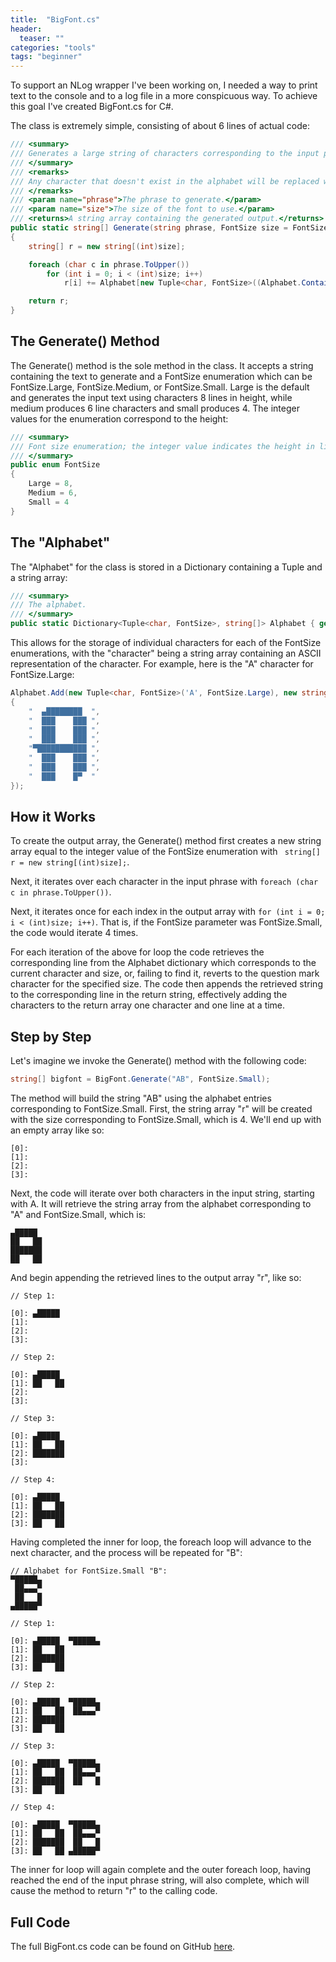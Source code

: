 ```yaml
---
title:  "BigFont.cs"
header:
  teaser: ""
categories: "tools"
tags: "beginner"
---
```


To support an NLog wrapper I've been working on, I needed a way to print text to the console and to a log file in a more conspicuous way.  To achieve this goal I've created BigFont.cs for C#.

The class is extremely simple, consisting of about 6 lines of actual code:

```c#
/// <summary>
/// Generates a large string of characters corresponding to the input phrase.
/// </summary>
/// <remarks>
/// Any character that doesn't exist in the alphabet will be replaced with a question mark.
/// </remarks>
/// <param name="phrase">The phrase to generate.</param>
/// <param name="size">The size of the font to use.</param>
/// <returns>A string array containing the generated output.</returns>
public static string[] Generate(string phrase, FontSize size = FontSize.Large)
{
    string[] r = new string[(int)size];

    foreach (char c in phrase.ToUpper())
        for (int i = 0; i < (int)size; i++)
            r[i] += Alphabet[new Tuple<char, FontSize>((Alphabet.ContainsKey(new Tuple<char, FontSize>(c, size)) ? c : '?'), size)][i];

    return r;
}
```

## The Generate() Method

The Generate() method is the sole method in the class.  It accepts a string containing the text to generate and a FontSize enumeration which can be FontSize.Large, FontSize.Medium, or FontSize.Small.  Large is the default and generates the input text using characters 8 lines in height, while medium produces 6 line characters and small produces 4.  The integer values for the enumeration correspond to the height:

```c#
/// <summary>
/// Font size enumeration; the integer value indicates the height in lines
/// </summary>
public enum FontSize
{
    Large = 8,
    Medium = 6,
    Small = 4
}
```

## The "Alphabet"

The "Alphabet" for the class is stored in a Dictionary containing a Tuple and a string array:

```c#
/// <summary>
/// The alphabet.
/// </summary>
public static Dictionary<Tuple<char, FontSize>, string[]> Alphabet { get; private set; }
```

This allows for the storage of individual characters for each of the FontSize enumerations, with the "character" being a string array containing an ASCII representation of the character.  For example, here is the "A" character for FontSize.Large:

```c#
Alphabet.Add(new Tuple<char, FontSize>('A', FontSize.Large), new string[]
{
    "  ▄████████  ",
    "  ███    ███ ",
    "  ███    ███ ",
    "  ███    ███ ",
    "▀███████████ ",
    "  ███    ███ ",
    "  ███    ███ ",
    "  ███    █▀  "
});
```

## How it Works

To create the output array, the Generate() method first creates a new string array equal to the integer value of the FontSize enumeration with ``` string[] r = new string[(int)size];```.

Next, it iterates over each character in the input phrase with ``` foreach (char c in phrase.ToUpper()) ```.

Next, it iterates once for each index in the output array with ```for (int i = 0; i < (int)size; i++)```.  That is, if the FontSize parameter was FontSize.Small, the code would iterate 4 times.

For each iteration of the above for loop the code retrieves the corresponding line from the Alphabet dictionary which corresponds to the current character and size, or, failing to find it, reverts to the question mark character for the specified size.  The code then appends the retrieved string to the corresponding line in the return string, effectively adding the characters to the return array one character and one line at a time.

## Step by Step

Let's imagine we invoke the Generate() method with the following code:

```c#
string[] bigfont = BigFont.Generate("AB", FontSize.Small);
```

The method will build the string "AB" using the alphabet entries corresponding to FontSize.Small.  First, the string array "r" will be created with the size corresponding to FontSize.Small, which is 4.  We'll end up with an empty array like so:

```
[0]:
[1]:
[2]:
[3]:
```

Next, the code will iterate over both characters in the input string, starting with A.  It will retrieve the string array from the alphabet corresponding to "A" and FontSize.Small, which is:

```
▄█████  
██   ██ 
███████ 
██   ██ 
```

And begin appending the retrieved lines to the output array "r", like so:

```
// Step 1:

[0]: ▄█████  
[1]:
[2]:
[3]:

// Step 2:

[0]: ▄█████  
[1]: ██   ██ 
[2]:
[3]:

// Step 3:

[0]: ▄█████  
[1]: ██   ██ 
[2]: ███████ 
[3]:

// Step 4:

[0]: ▄█████  
[1]: ██   ██ 
[2]: ███████ 
[3]: ██   ██ 

```

Having completed the inner for loop, the foreach loop will advance to the next character, and the process will be repeated for "B":

```
// Alphabet for FontSize.Small "B":
▀█████▄ 
 ██▄▄▄▀ 
 ██   █ 
▄█████▀ 

// Step 1:

[0]: ▄█████  ▀█████▄ 
[1]: ██   ██ 
[2]: ███████ 
[3]: ██   ██ 

// Step 2:

[0]: ▄█████  ▀█████▄ 
[1]: ██   ██  ██▄▄▄▀ 
[2]: ███████
[3]: ██   ██ 

// Step 3:

[0]: ▄█████  ▀█████▄ 
[1]: ██   ██  ██▄▄▄▀ 
[2]: ███████  ██   █ 
[3]: ██   ██ 

// Step 4:

[0]: ▄█████  ▀█████▄ 
[1]: ██   ██  ██▄▄▄▀ 
[2]: ███████  ██   █ 
[3]: ██   ██ ▄█████▀ 
```

The inner for loop will again complete and the outer foreach loop, having reached the end of the input phrase string, will also complete, which will cause the method to return "r" to the calling code.

## Full Code

The full BigFont.cs code can be found on GitHub [here](https://github.com/jpdillingham/BigFont).
